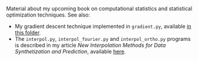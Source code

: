 Material about my upcoming book on computational statistics and statistical optimization techniques. See also:
<ul>
  <li>My gradient descent technique implemented in <code>gradient.py</code>, available <a href="https://github.com/VincentGranville/Experimental-Math-Number-Theory/tree/main/Source-Code">in this folder</a>. 
  <li>The <code>interpol.py</code>, <code>interpol_fourier.py</code> and <code>interpol_ortho.py</code> programs is described in my article <em>New Interpolation Methods for Data Synthetization and Prediction</em>, available <a href="https://mltechniques.com/2023/01/14/new-interpolation-methods-for-synthetization-and-prediction/">here</a>.
</ul>
